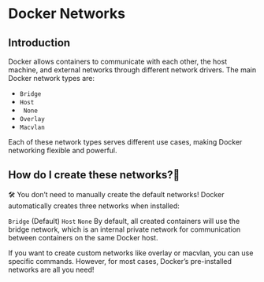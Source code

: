 # Docker Networks

## Introduction

Docker allows containers to communicate with each other, the host machine, and external networks through different network drivers. The main Docker network types are:

- `Bridge`
- `Host`
- ` None`
- `Overlay`
- `Macvlan`

Each of these network types serves different use cases, making Docker networking flexible and powerful.

## How do I create these networks?🤔 
🛠️ You don’t need to manually create the default networks! Docker automatically creates three networks when installed:

`Bridge` (Default)
`Host`
`None`
By default, all created containers will use the bridge network, which is an internal private network for communication between containers on the same Docker host.

If you want to create custom networks like overlay or macvlan, you can use specific commands. However, for most cases, Docker’s pre-installed networks are all you need!
